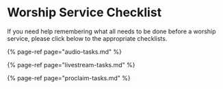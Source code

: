 # Worship Service Checklist

If you need help remembering what all needs to be done before a worship service, please click below to the appropriate checklists.

{% page-ref page="audio-tasks.md" %}

{% page-ref page="livestream-tasks.md" %}

{% page-ref page="proclaim-tasks.md" %}






